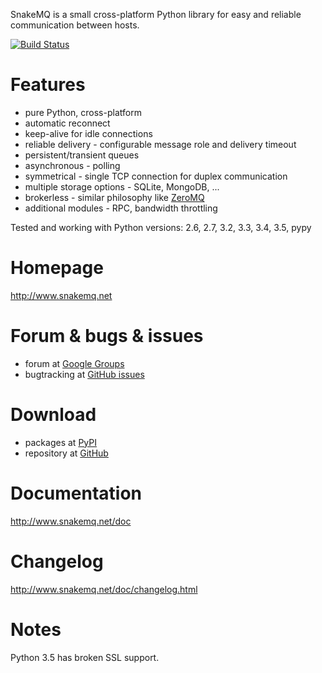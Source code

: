 SnakeMQ is a small cross-platform Python library for easy and reliable
communication between hosts.

[![Build Status](https://travis-ci.org/dsiroky/snakemq.svg?branch=master)](https://travis-ci.org/dsiroky/snakemq)

# Features
  * pure Python, cross-platform
  * automatic reconnect
  * keep-alive for idle connections
  * reliable delivery - configurable message role and delivery timeout
  * persistent/transient queues
  * asynchronous - polling
  * symmetrical - single TCP connection for duplex communication
  * multiple storage options - SQLite, MongoDB, ...
  * brokerless - similar philosophy like [ZeroMQ](http://www.zeromq.org/)
  * additional modules - RPC, bandwidth throttling

Tested and working with Python versions: 2.6, 2.7, 3.2, 3.3, 3.4, 3.5, pypy

# Homepage
http://www.snakemq.net

# Forum & bugs & issues
  * forum at [Google Groups](https://groups.google.com/forum/#!forum/snakemq)
  * bugtracking at [GitHub issues](https://github.com/dsiroky/snakemq/issues)

# Download
  * packages at [PyPI](http://pypi.python.org/pypi/snakeMQ)
  * repository at [GitHub](https://github.com/dsiroky/snakemq)

# Documentation
<http://www.snakemq.net/doc>

# Changelog
<http://www.snakemq.net/doc/changelog.html>

# Notes
Python 3.5 has broken SSL support.
